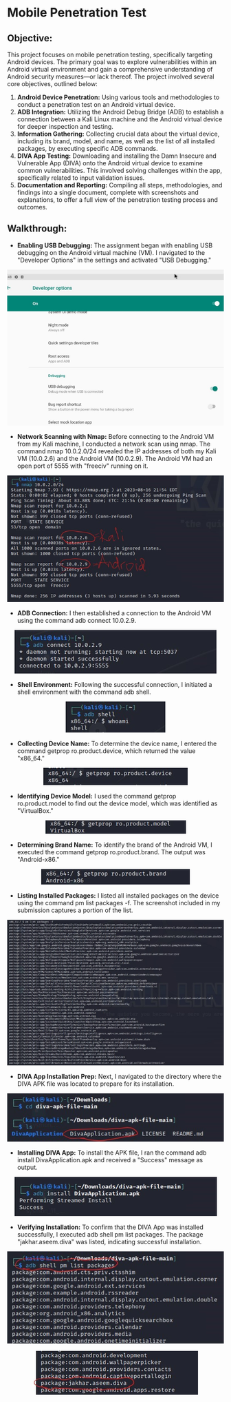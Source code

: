 # Mobile Penetration Test

## Objective:

This project focuses on mobile penetration testing, specifically targeting Android devices. The primary goal was to explore vulnerabilities within an Android virtual environment and gain a comprehensive understanding of Android security measures—or lack thereof. The project involved several core objectives, outlined below:

1. **Android Device Penetration:** Using various tools and methodologies to conduct a penetration test on an Android virtual device.
2. **ADB Integration:** Utilizing the Android Debug Bridge (ADB) to establish a connection between a Kali Linux machine and the Android virtual device for deeper inspection and testing.
3. **Information Gathering:** Collecting crucial data about the virtual device, including its brand, model, and name, as well as the list of all installed packages, by executing specific ADB commands.
4. **DIVA App Testing:** Downloading and installing the Damn Insecure and Vulnerable App (DIVA) onto the Android virtual device to examine common vulnerabilities. This involved solving challenges within the app, specifically related to input validation issues.
5. **Documentation and Reporting:** Compiling all steps, methodologies, and findings into a single document, complete with screenshots and explanations, to offer a full view of the penetration testing process and outcomes.

## Walkthrough:
- **Enabling USB Debugging:** The assignment began with enabling USB debugging on the Android virtual machine (VM). I navigated to the "Developer Options" in the settings and activated "USB Debugging."
<p align="center">
  <img src="https://github.com/B-Johnson89/Cybersecurity-Projects/blob/main/Mobile%20Penetration%20Test/Assets/mpt1.jpg" alt="">
</p>

- **Network Scanning with Nmap:** Before connecting to the Android VM from my Kali machine, I conducted a network scan using nmap. The command nmap 10.0.2.0/24 revealed the IP addresses of both my Kali VM (10.0.2.6) and the Android VM (10.0.2.9). The Android VM had an open port of 5555 with "freeciv" running on it.
<p align="center">
  <img src="https://github.com/B-Johnson89/Cybersecurity-Projects/blob/main/Mobile%20Penetration%20Test/Assets/mpt2.jpg" alt="">
</p>

- **ADB Connection:** I then established a connection to the Android VM using the command adb connect 10.0.2.9.
<p align="center">
  <img src="https://github.com/B-Johnson89/Cybersecurity-Projects/blob/main/Mobile%20Penetration%20Test/Assets/mpt3.jpg" alt="">
</p>

- **Shell Environment:** Following the successful connection, I initiated a shell environment with the command adb shell.
<p align="center">
  <img src="https://github.com/B-Johnson89/Cybersecurity-Projects/blob/main/Mobile%20Penetration%20Test/Assets/mpt4.jpg" alt="">
</p>

- **Collecting Device Name:** To determine the device name, I entered the command getprop ro.product.device, which returned the value "x86_64."
<p align="center">
  <img src="https://github.com/B-Johnson89/Cybersecurity-Projects/blob/main/Mobile%20Penetration%20Test/Assets/mpt5.jpg" alt="">
</p>

- **Identifying Device Model:** I used the command getprop ro.product.model to find out the device model, which was identified as "VirtualBox."
<p align="center">
  <img src="https://github.com/B-Johnson89/Cybersecurity-Projects/blob/main/Mobile%20Penetration%20Test/Assets/mpt6.jpg" alt="">
</p>

- **Determining Brand Name:** To identify the brand of the Android VM, I executed the command getprop ro.product.brand. The output was "Android-x86."
<p align="center">
  <img src="https://github.com/B-Johnson89/Cybersecurity-Projects/blob/main/Mobile%20Penetration%20Test/Assets/mpt7.jpg" alt="">
</p>

- **Listing Installed Packages:** I listed all installed packages on the device using the command pm list packages -f. The screenshot included in my submission captures a portion of the list.
<p align="center">
  <img src="https://github.com/B-Johnson89/Cybersecurity-Projects/blob/main/Mobile%20Penetration%20Test/Assets/mpt8.jpg" alt="">
</p>

- **DIVA App Installation Prep:** Next, I navigated to the directory where the DIVA APK file was located to prepare for its installation.
<p align="center">
  <img src="https://github.com/B-Johnson89/Cybersecurity-Projects/blob/main/Mobile%20Penetration%20Test/Assets/mpt9.jpg" alt="">
</p>

- **Installing DIVA App:** To install the APK file, I ran the command adb install DivaApplication.apk and received a "Success" message as output.
<p align="center">
  <img src="https://github.com/B-Johnson89/Cybersecurity-Projects/blob/main/Mobile%20Penetration%20Test/Assets/mpt10.jpg" alt="">
</p>

- **Verifying Installation:** To confirm that the DIVA App was installed successfully, I executed adb shell pm list packages. The package "jakhar.aseem.diva" was listed, indicating successful installation.
<p align="center">
  <img src="https://github.com/B-Johnson89/Cybersecurity-Projects/blob/main/Mobile%20Penetration%20Test/Assets/mpt11.1.jpg" alt="">
</p>
<p align="center">
  <img src="https://github.com/B-Johnson89/Cybersecurity-Projects/blob/main/Mobile%20Penetration%20Test/Assets/mpt11.2.jpg" alt="">
</p>
